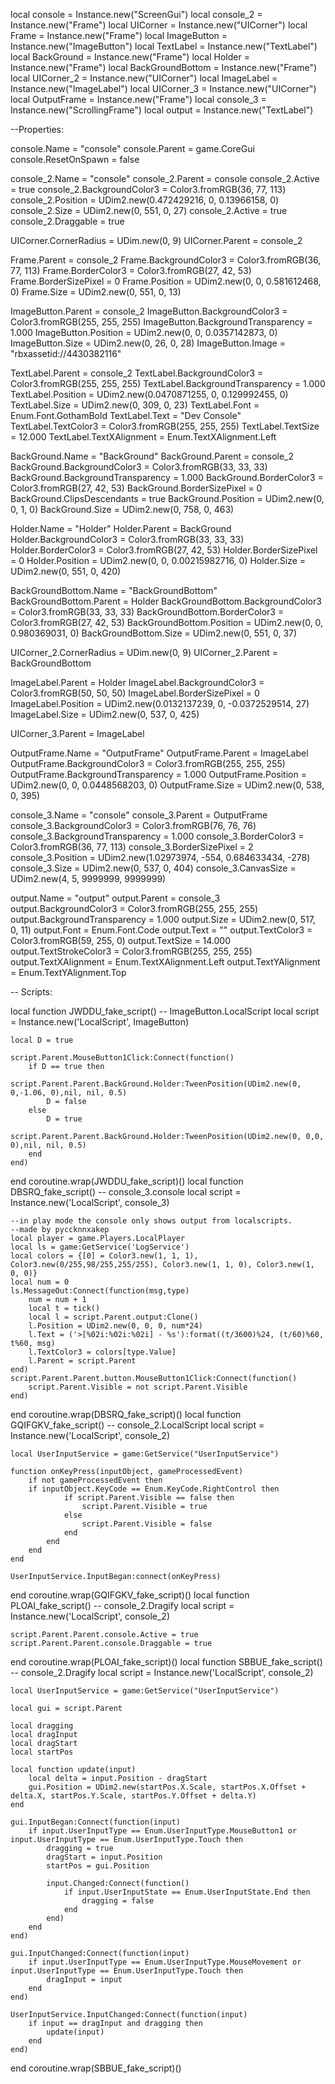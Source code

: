 
local console = Instance.new("ScreenGui")
local console_2 = Instance.new("Frame")
local UICorner = Instance.new("UICorner")
local Frame = Instance.new("Frame")
local ImageButton = Instance.new("ImageButton")
local TextLabel = Instance.new("TextLabel")
local BackGround = Instance.new("Frame")
local Holder = Instance.new("Frame")
local BackGroundBottom = Instance.new("Frame")
local UICorner_2 = Instance.new("UICorner")
local ImageLabel = Instance.new("ImageLabel")
local UICorner_3 = Instance.new("UICorner")
local OutputFrame = Instance.new("Frame")
local console_3 = Instance.new("ScrollingFrame")
local output = Instance.new("TextLabel")

--Properties:

console.Name = "console"
console.Parent = game.CoreGui
console.ResetOnSpawn = false

console_2.Name = "console"
console_2.Parent = console
console_2.Active = true
console_2.BackgroundColor3 = Color3.fromRGB(36, 77, 113)
console_2.Position = UDim2.new(0.472429216, 0, 0.13966158, 0)
console_2.Size = UDim2.new(0, 551, 0, 27)
console_2.Active = true
console_2.Draggable = true

UICorner.CornerRadius = UDim.new(0, 9)
UICorner.Parent = console_2

Frame.Parent = console_2
Frame.BackgroundColor3 = Color3.fromRGB(36, 77, 113)
Frame.BorderColor3 = Color3.fromRGB(27, 42, 53)
Frame.BorderSizePixel = 0
Frame.Position = UDim2.new(0, 0, 0.581612468, 0)
Frame.Size = UDim2.new(0, 551, 0, 13)

ImageButton.Parent = console_2
ImageButton.BackgroundColor3 = Color3.fromRGB(255, 255, 255)
ImageButton.BackgroundTransparency = 1.000
ImageButton.Position = UDim2.new(0, 0, 0.0357142873, 0)
ImageButton.Size = UDim2.new(0, 26, 0, 28)
ImageButton.Image = "rbxassetid://4430382116"

TextLabel.Parent = console_2
TextLabel.BackgroundColor3 = Color3.fromRGB(255, 255, 255)
TextLabel.BackgroundTransparency = 1.000
TextLabel.Position = UDim2.new(0.0470871255, 0, 0.129992455, 0)
TextLabel.Size = UDim2.new(0, 309, 0, 23)
TextLabel.Font = Enum.Font.GothamBold
TextLabel.Text = "Dev Console"
TextLabel.TextColor3 = Color3.fromRGB(255, 255, 255)
TextLabel.TextSize = 12.000
TextLabel.TextXAlignment = Enum.TextXAlignment.Left

BackGround.Name = "BackGround"
BackGround.Parent = console_2
BackGround.BackgroundColor3 = Color3.fromRGB(33, 33, 33)
BackGround.BackgroundTransparency = 1.000
BackGround.BorderColor3 = Color3.fromRGB(27, 42, 53)
BackGround.BorderSizePixel = 0
BackGround.ClipsDescendants = true
BackGround.Position = UDim2.new(0, 0, 1, 0)
BackGround.Size = UDim2.new(0, 758, 0, 463)

Holder.Name = "Holder"
Holder.Parent = BackGround
Holder.BackgroundColor3 = Color3.fromRGB(33, 33, 33)
Holder.BorderColor3 = Color3.fromRGB(27, 42, 53)
Holder.BorderSizePixel = 0
Holder.Position = UDim2.new(0, 0, 0.00215982716, 0)
Holder.Size = UDim2.new(0, 551, 0, 420)

BackGroundBottom.Name = "BackGroundBottom"
BackGroundBottom.Parent = Holder
BackGroundBottom.BackgroundColor3 = Color3.fromRGB(33, 33, 33)
BackGroundBottom.BorderColor3 = Color3.fromRGB(27, 42, 53)
BackGroundBottom.Position = UDim2.new(0, 0, 0.980369031, 0)
BackGroundBottom.Size = UDim2.new(0, 551, 0, 37)

UICorner_2.CornerRadius = UDim.new(0, 9)
UICorner_2.Parent = BackGroundBottom

ImageLabel.Parent = Holder
ImageLabel.BackgroundColor3 = Color3.fromRGB(50, 50, 50)
ImageLabel.BorderSizePixel = 0
ImageLabel.Position = UDim2.new(0.0132137239, 0, -0.0372529514, 27)
ImageLabel.Size = UDim2.new(0, 537, 0, 425)

UICorner_3.Parent = ImageLabel

OutputFrame.Name = "OutputFrame"
OutputFrame.Parent = ImageLabel
OutputFrame.BackgroundColor3 = Color3.fromRGB(255, 255, 255)
OutputFrame.BackgroundTransparency = 1.000
OutputFrame.Position = UDim2.new(0, 0, 0.0448568203, 0)
OutputFrame.Size = UDim2.new(0, 538, 0, 395)

console_3.Name = "console"
console_3.Parent = OutputFrame
console_3.BackgroundColor3 = Color3.fromRGB(76, 76, 76)
console_3.BackgroundTransparency = 1.000
console_3.BorderColor3 = Color3.fromRGB(36, 77, 113)
console_3.BorderSizePixel = 2
console_3.Position = UDim2.new(1.02973974, -554, 0.684633434, -278)
console_3.Size = UDim2.new(0, 537, 0, 404)
console_3.CanvasSize = UDim2.new(4, 5, 9999999, 9999999)

output.Name = "output"
output.Parent = console_3
output.BackgroundColor3 = Color3.fromRGB(255, 255, 255)
output.BackgroundTransparency = 1.000
output.Size = UDim2.new(0, 517, 0, 11)
output.Font = Enum.Font.Code
output.Text = ""
output.TextColor3 = Color3.fromRGB(59, 255, 0)
output.TextSize = 14.000
output.TextStrokeColor3 = Color3.fromRGB(255, 255, 255)
output.TextXAlignment = Enum.TextXAlignment.Left
output.TextYAlignment = Enum.TextYAlignment.Top

-- Scripts:

local function JWDDU_fake_script() -- ImageButton.LocalScript 
	local script = Instance.new('LocalScript', ImageButton)

	local D = true
	
	script.Parent.MouseButton1Click:Connect(function()
		if D == true then
			script.Parent.Parent.BackGround.Holder:TweenPosition(UDim2.new(0, 0,-1.06, 0),nil, nil, 0.5)
			D = false
		else
			D = true
			script.Parent.Parent.BackGround.Holder:TweenPosition(UDim2.new(0, 0,0, 0),nil, nil, 0.5)
		end
	end)
end
coroutine.wrap(JWDDU_fake_script)()
local function DBSRQ_fake_script() -- console_3.console 
	local script = Instance.new('LocalScript', console_3)

	--in play mode the console only shows output from localscripts.
	--made by pyccknnxakep
	local player = game.Players.LocalPlayer
	local ls = game:GetService('LogService')
	local colors = {[0] = Color3.new(1, 1, 1), Color3.new(0/255,98/255,255/255), Color3.new(1, 1, 0), Color3.new(1, 0, 0)}
	local num = 0
	ls.MessageOut:Connect(function(msg,type)
		num = num + 1
		local t = tick()
		local l = script.Parent.output:Clone()
		l.Position = UDim2.new(0, 0, 0, num*24)
		l.Text = ('>[%02i:%02i:%02i] - %s'):format((t/3600)%24, (t/60)%60, t%60, msg)
		l.TextColor3 = colors[type.Value]
		l.Parent = script.Parent
	end)
	script.Parent.Parent.button.MouseButton1Click:Connect(function()
		script.Parent.Visible = not script.Parent.Visible
	end)
end
coroutine.wrap(DBSRQ_fake_script)()
local function GQIFGKV_fake_script() -- console_2.LocalScript 
	local script = Instance.new('LocalScript', console_2)

	local UserInputService = game:GetService("UserInputService")
	
	function onKeyPress(inputObject, gameProcessedEvent)
		if not gameProcessedEvent then
	    if inputObject.KeyCode == Enum.KeyCode.RightControl then 
				if script.Parent.Visible == false then
					script.Parent.Visible = true
				else
					script.Parent.Visible = false
				end
			end
		end
	end
	
	UserInputService.InputBegan:connect(onKeyPress)
end
coroutine.wrap(GQIFGKV_fake_script)()
local function PLOAI_fake_script() -- console_2.Dragify 
	local script = Instance.new('LocalScript', console_2)

	script.Parent.Parent.console.Active = true
	script.Parent.Parent.console.Draggable = true
end
coroutine.wrap(PLOAI_fake_script)()
local function SBBUE_fake_script() -- console_2.Dragify 
	local script = Instance.new('LocalScript', console_2)

	local UserInputService = game:GetService("UserInputService")
	
	local gui = script.Parent
	
	local dragging
	local dragInput
	local dragStart
	local startPos
	
	local function update(input)
		local delta = input.Position - dragStart
		gui.Position = UDim2.new(startPos.X.Scale, startPos.X.Offset + delta.X, startPos.Y.Scale, startPos.Y.Offset + delta.Y)
	end
	
	gui.InputBegan:Connect(function(input)
		if input.UserInputType == Enum.UserInputType.MouseButton1 or input.UserInputType == Enum.UserInputType.Touch then
			dragging = true
			dragStart = input.Position
			startPos = gui.Position
	
			input.Changed:Connect(function()
				if input.UserInputState == Enum.UserInputState.End then
					dragging = false
				end
			end)
		end
	end)
	
	gui.InputChanged:Connect(function(input)
		if input.UserInputType == Enum.UserInputType.MouseMovement or input.UserInputType == Enum.UserInputType.Touch then
			dragInput = input
		end
	end)
	
	UserInputService.InputChanged:Connect(function(input)
		if input == dragInput and dragging then
			update(input)
		end
	end)
end
coroutine.wrap(SBBUE_fake_script)()

